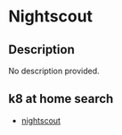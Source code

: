 # Nightscout

## Description

No description provided.

## k8 at home search

- [nightscout](https://nanne.dev/k8s-at-home-search/#/nightscout)
